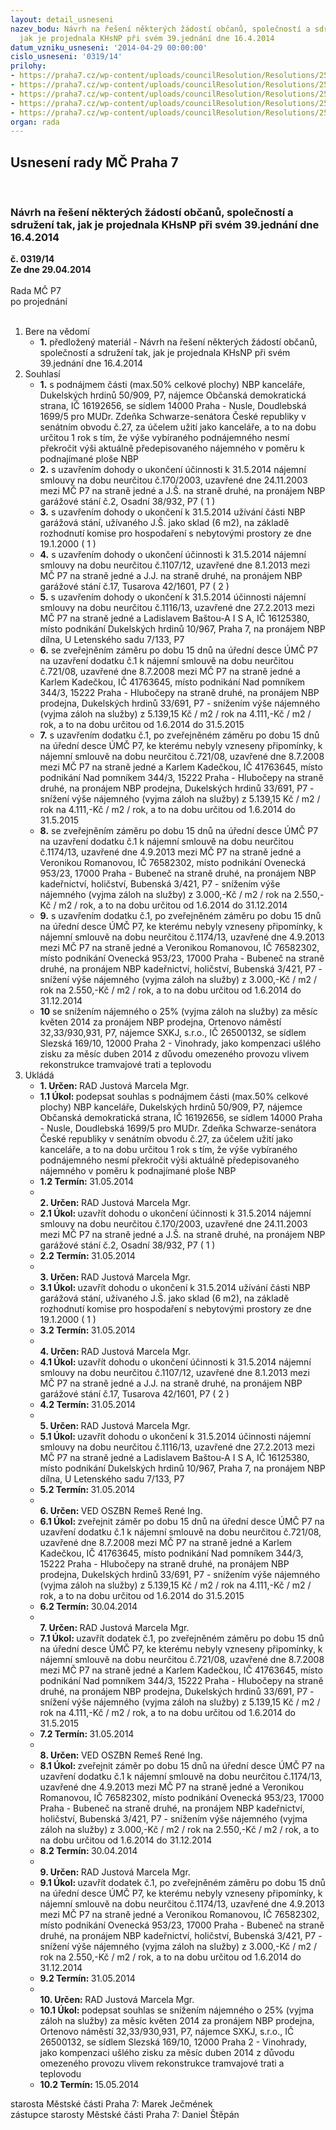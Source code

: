```yaml
---
layout: detail_usneseni
nazev_bodu: Návrh na řešení některých žádostí občanů, společností a sdružení tak,
  jak je projednala KHsNP při svém 39.jednání dne 16.4.2014
datum_vzniku_usneseni: '2014-04-29 00:00:00'
cislo_usneseni: '0319/14'
prilohy:
- https://praha7.cz/wp-content/uploads/councilResolution/Resolutions/25062/21-14-ods.pdf
- https://praha7.cz/wp-content/uploads/councilResolution/Resolutions/25062/21-14-ba%c5%a1ta.pdf
- https://praha7.cz/wp-content/uploads/councilResolution/Resolutions/25062/21-14-kade%c4%8dka.pdf
- https://praha7.cz/wp-content/uploads/councilResolution/Resolutions/25062/21-14-romanov%c3%a1.pdf
- https://praha7.cz/wp-content/uploads/councilResolution/Resolutions/25062/21-14-sxkj.pdf
organ: rada
---
```

<div id="ucUsn_pList" class="usn">
	<span><h2>Usnesení rady MČ Praha 7 </h2>
<br></span><div class="standBody">
<span><h3>Návrh na řešení některých žádostí občanů, společností a sdružení tak, jak je projednala KHsNP při svém 39.jednání dne 16.4.2014</h3></span><div class="center">
		<strong>č. 0319/14</strong><br>
	</div>
<div class="center">
		<strong>Ze dne 29.04.2014</strong><br><br>
	</div>Rada MČ P7<br> po projednání<br><br><ol>
<li>Bere na vědomí<ul><li>
<strong>1.</strong> předložený materiál - Návrh na řešení některých žádostí občanů, společností a sdružení tak, jak je projednala KHsNP při svém 39.jednání dne 16.4.2014</li></ul>
</li>
<li>Souhlasí<ul>
<li>
<strong>1.</strong> s podnájmem části (max.50% celkové plochy) NBP kanceláře, Dukelských hrdinů 50/909, P7, nájemce Občanská demokratická strana, IČ 16192656, se sídlem 14000 Praha - Nusle, Doudlebská 1699/5 pro MUDr. Zdeňka Schwarze-senátora České republiky v senátním obvodu č.27, za účelem užití jako kanceláře, a to na dobu určitou 1 rok s tím, že výše vybíraného podnájemného nesmí překročit výši aktuálně předepisovaného nájemného v poměru k podnajímané ploše NBP</li>
<li>
<strong>2.</strong> s uzavřením dohody o ukončení účinnosti k 31.5.2014 nájemní smlouvy na dobu neurčitou č.170/2003, uzavřené dne 24.11.2003 mezi MČ P7 na straně jedné a J.Š. na straně druhé, na pronájem NBP garážové stání č.2, Osadní 38/932, P7  ( 1 )</li>
<li>
<strong>3.</strong> s uzavřením dohody o ukončení  k 31.5.2014 užívání části NBP garážová stání, užívaného J.Š. jako sklad (6 m2), na základě rozhodnutí komise pro hospodaření s nebytovými prostory ze dne 19.1.2000  ( 1 )</li>
<li>
<strong>4.</strong> s uzavřením dohody o ukončení účinnosti k 31.5.2014 nájemní smlouvy na dobu neurčitou č.1107/12, uzavřené dne 8.1.2013 mezi MČ P7 na straně jedné a J.J. na straně druhé, na pronájem NBP garážové stání č.17, Tusarova 42/1601, P7  ( 2 )</li>
<li>
<strong>5.</strong> s uzavřením dohody o ukončení k 31.5.2014 účinnosti nájemní smlouvy na dobu neurčitou č.1116/13, uzavřené dne 27.2.2013 mezi MČ P7 na straně jedné a Ladislavem Baštou-A I S A, IČ 16125380, místo podnikání Dukelských hrdinů 10/967, Praha 7, na pronájem NBP dílna, U Letenského sadu 7/133, P7</li>
<li>
<strong>6.</strong> se zveřejněním záměru po dobu 15 dnů na úřední desce ÚMČ P7 na uzavření dodatku č.1 k nájemní smlouvě na dobu neurčitou č.721/08, uzavřené dne 8.7.2008 mezi MČ P7 na straně jedné a Karlem Kadečkou, IČ 41763645, místo podnikání Nad pomníkem 344/3, 15222 Praha - Hlubočepy na straně druhé, na pronájem NBP prodejna, Dukelských hrdinů 33/691, P7 - snížením výše nájemného (vyjma záloh na služby) z 5.139,15 Kč / m2 / rok na 4.111,-Kč / m2 / rok, a to na dobu určitou od 1.6.2014 do 31.5.2015</li>
<li>
<strong>7.</strong> s uzavřením dodatku č.1, po zveřejněném záměru po dobu 15 dnů na úřední desce ÚMČ P7, ke kterému nebyly vzneseny připomínky, k nájemní smlouvě na dobu neurčitou č.721/08, uzavřené dne 8.7.2008 mezi MČ P7 na straně jedné a Karlem Kadečkou, IČ 41763645, místo podnikání Nad pomníkem 344/3, 15222 Praha - Hlubočepy na straně druhé, na pronájem NBP prodejna, Dukelských hrdinů 33/691, P7 - snížení výše nájemného (vyjma záloh na služby) z 5.139,15 Kč / m2 / rok na 4.111,-Kč / m2 / rok, a to na dobu určitou od 1.6.2014 do 31.5.2015</li>
<li>
<strong>8.</strong> se zveřejněním záměru po dobu 15 dnů na úřední desce ÚMČ P7 na uzavření dodatku č.1 k nájemní smlouvě na dobu neurčitou č.1174/13, uzavřené dne 4.9.2013 mezi MČ P7 na straně jedné a Veronikou Romanovou, IČ 76582302, místo podnikání Ovenecká 953/23, 17000 Praha - Bubeneč na straně druhé, na pronájem NBP kadeřnictví, holičství, Bubenská 3/421, P7 - snížením výše nájemného (vyjma záloh na služby) z 3.000,-Kč / m2 / rok na 2.550,-Kč / m2 / rok, a to na dobu určitou od 1.6.2014 do 31.12.2014</li>
<li>
<strong>9.</strong> s uzavřením dodatku č.1, po zveřejněném záměru po dobu 15 dnů na úřední desce ÚMČ P7, ke kterému nebyly vzneseny připomínky, k nájemní smlouvě na dobu neurčitou č.1174/13, uzavřené dne 4.9.2013 mezi MČ P7 na straně jedné a Veronikou Romanovou, IČ 76582302, místo podnikání Ovenecká 953/23, 17000 Praha - Bubeneč na straně druhé, na pronájem NBP kadeřnictví, holičství, Bubenská 3/421, P7 - snížení výše nájemného (vyjma záloh na služby) z 3.000,-Kč / m2 / rok na 2.550,-Kč / m2 / rok, a to na dobu určitou od 1.6.2014 do 31.12.2014</li>
<li>
<strong>10</strong> se snížením nájemného o 25% (vyjma záloh na služby) za měsíc květen 2014 za pronájem NBP prodejna, Ortenovo náměstí 32,33/930,931, P7, nájemce SXKJ, s.r.o., IČ 26500132, se sídlem Slezská 169/10, 12000 Praha 2 - Vinohrady, jako kompenzaci ušlého zisku za měsíc duben 2014 z důvodu omezeného provozu vlivem rekonstrukce tramvajové trati a teplovodu  </li>
</ul>
</li>
<li>Ukládá<ul>
<li>
<strong>1. Určen: </strong>RAD Justová Marcela Mgr.</li>
<li>
<strong>1.1 Úkol: </strong>podepsat souhlas s podnájmem části (max.50% celkové plochy) NBP kanceláře, Dukelských hrdinů 50/909, P7, nájemce Občanská demokratická strana, IČ 16192656, se sídlem 14000 Praha - Nusle, Doudlebská 1699/5 pro MUDr. Zdeňka Schwarze-senátora České republiky v senátním obvodu č.27, za účelem užití jako kanceláře, a to na dobu určitou 1 rok s tím, že výše vybíraného podnájemného nesmí překročit výši aktuálně předepisovaného nájemného v poměru k podnajímané ploše NBP</li>
<li>
<strong>1.2 Termín: </strong>31.05.2014</li>
<li>
<strong><br>2. Určen: </strong>RAD Justová Marcela Mgr.</li>
<li>
<strong>2.1 Úkol: </strong>uzavřít dohodu o ukončení účinnosti k 31.5.2014 nájemní smlouvy na dobu neurčitou č.170/2003, uzavřené dne 24.11.2003 mezi MČ P7 na straně jedné a J.Š. na straně druhé, na pronájem NBP garážové stání č.2, Osadní 38/932, P7  ( 1 )</li>
<li>
<strong>2.2 Termín: </strong>31.05.2014</li>
<li>
<strong><br>3. Určen: </strong>RAD Justová Marcela Mgr.</li>
<li>
<strong>3.1 Úkol: </strong>uzavřít dohodu o ukončení  k 31.5.2014 užívání části NBP garážová stání, užívaného J.Š. jako sklad (6 m2), na základě rozhodnutí komise pro hospodaření s nebytovými prostory ze dne 19.1.2000  ( 1 )</li>
<li>
<strong>3.2 Termín: </strong>31.05.2014</li>
<li>
<strong><br>4. Určen: </strong>RAD Justová Marcela Mgr.</li>
<li>
<strong>4.1 Úkol: </strong>uzavřít dohodu o ukončení účinnosti k 31.5.2014 nájemní smlouvy na dobu neurčitou č.1107/12, uzavřené dne 8.1.2013 mezi MČ P7 na straně jedné a J.J. na straně druhé, na pronájem NBP garážové stání č.17, Tusarova 42/1601, P7  ( 2 )</li>
<li>
<strong>4.2 Termín: </strong>31.05.2014</li>
<li>
<strong><br>5. Určen: </strong>RAD Justová Marcela Mgr.</li>
<li>
<strong>5.1 Úkol: </strong>uzavřít dohodu o ukončení k 31.5.2014 účinnosti nájemní smlouvy na dobu neurčitou č.1116/13, uzavřené dne 27.2.2013 mezi MČ P7 na straně jedné a Ladislavem Baštou-A I S A, IČ 16125380, místo podnikání Dukelských hrdinů 10/967, Praha 7, na pronájem NBP dílna, U Letenského sadu 7/133, P7</li>
<li>
<strong>5.2 Termín: </strong>31.05.2014</li>
<li>
<strong><br>6. Určen: </strong>VED OSZBN Remeš René Ing.</li>
<li>
<strong>6.1 Úkol: </strong>zveřejnit záměr po dobu 15 dnů na úřední desce ÚMČ P7 na uzavření dodatku č.1 k nájemní smlouvě na dobu neurčitou č.721/08, uzavřené dne 8.7.2008 mezi MČ P7 na straně jedné a Karlem Kadečkou, IČ 41763645, místo podnikání Nad pomníkem 344/3, 15222 Praha - Hlubočepy na straně druhé, na pronájem NBP prodejna, Dukelských hrdinů 33/691, P7 - snížením výše nájemného (vyjma záloh na služby) z 5.139,15 Kč / m2 / rok na 4.111,-Kč / m2 / rok, a to na dobu určitou od 1.6.2014 do 31.5.2015</li>
<li>
<strong>6.2 Termín: </strong>30.04.2014</li>
<li>
<strong><br>7. Určen: </strong>RAD Justová Marcela Mgr.</li>
<li>
<strong>7.1 Úkol: </strong>uzavřít dodatek č.1, po zveřejněném záměru po dobu 15 dnů na úřední desce ÚMČ P7, ke kterému nebyly vzneseny připomínky, k nájemní smlouvě na dobu neurčitou č.721/08, uzavřené dne 8.7.2008 mezi MČ P7 na straně jedné a Karlem Kadečkou, IČ 41763645, místo podnikání Nad pomníkem 344/3, 15222 Praha - Hlubočepy na straně druhé, na pronájem NBP prodejna, Dukelských hrdinů 33/691, P7 - snížení výše nájemného (vyjma záloh na služby) z 5.139,15 Kč / m2 / rok na 4.111,-Kč / m2 / rok, a to na dobu určitou od 1.6.2014 do 31.5.2015</li>
<li>
<strong>7.2 Termín: </strong>31.05.2014</li>
<li>
<strong><br>8. Určen: </strong>VED OSZBN Remeš René Ing.</li>
<li>
<strong>8.1 Úkol: </strong>zveřejnit záměr po dobu 15 dnů na úřední desce ÚMČ P7 na uzavření dodatku č.1 k nájemní smlouvě na dobu neurčitou č.1174/13, uzavřené dne 4.9.2013 mezi MČ P7 na straně jedné a Veronikou Romanovou, IČ 76582302, místo podnikání Ovenecká 953/23, 17000 Praha - Bubeneč na straně druhé, na pronájem NBP kadeřnictví, holičství, Bubenská 3/421, P7 - snížením výše nájemného (vyjma záloh na služby) z 3.000,-Kč / m2 / rok na 2.550,-Kč / m2 / rok, a to na dobu určitou od 1.6.2014 do 31.12.2014</li>
<li>
<strong>8.2 Termín: </strong>30.04.2014</li>
<li>
<strong><br>9. Určen: </strong>RAD Justová Marcela Mgr.</li>
<li>
<strong>9.1 Úkol: </strong>uzavřít dodatek č.1, po zveřejněném záměru po dobu 15 dnů na úřední desce ÚMČ P7, ke kterému nebyly vzneseny připomínky, k nájemní smlouvě na dobu neurčitou č.1174/13, uzavřené dne 4.9.2013 mezi MČ P7 na straně jedné a Veronikou Romanovou, IČ 76582302, místo podnikání Ovenecká 953/23, 17000 Praha - Bubeneč na straně druhé, na pronájem NBP kadeřnictví, holičství, Bubenská 3/421, P7 - snížení výše nájemného (vyjma záloh na služby) z 3.000,-Kč / m2 / rok na 2.550,-Kč / m2 / rok, a to na dobu určitou od 1.6.2014 do 31.12.2014</li>
<li>
<strong>9.2 Termín: </strong>31.05.2014</li>
<li>
<strong><br>10. Určen: </strong>RAD Justová Marcela Mgr.</li>
<li>
<strong>10.1 Úkol: </strong>podepsat souhlas se snížením nájemného o 25% (vyjma záloh na služby) za měsíc květen 2014 za pronájem NBP prodejna, Ortenovo náměstí 32,33/930,931, P7, nájemce SXKJ, s.r.o., IČ 26500132, se sídlem Slezská 169/10, 12000 Praha 2 - Vinohrady, jako kompenzaci ušlého zisku za měsíc duben 2014 z důvodu omezeného provozu vlivem rekonstrukce tramvajové trati a teplovodu</li>
<li>
<strong>10.2 Termín: </strong>15.05.2014</li>
</ul>
</li>
</ol>starosta Městské části Praha 7: Marek Ječmének<br>zástupce starosty Městské části Praha 7: Daniel Štěpán 
</div>
</div>